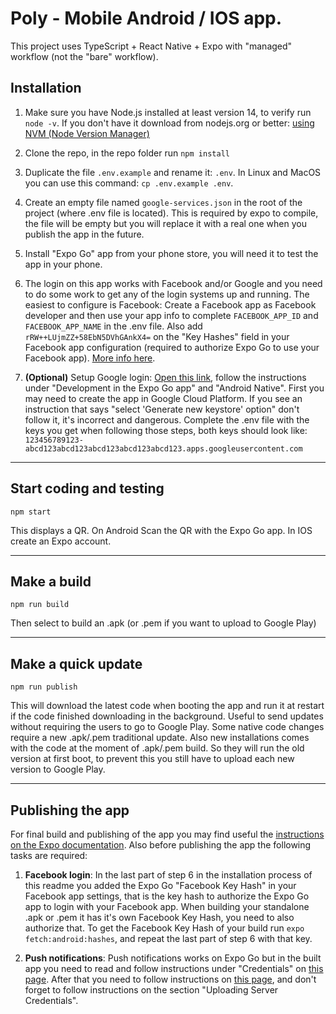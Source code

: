 # Poly - Mobile Android / IOS app.

This project uses TypeScript + React Native + Expo with "managed" workflow (not the "bare" workflow).

## Installation

1. Make sure you have Node.js installed at least version 14, to verify run `node -v`. If you don't have it download from nodejs.org or better: [using NVM (Node Version Manager)](https://tecadmin.net/install-nodejs-with-nvm/)

2. Clone the repo, in the repo folder run `npm install`

3. Duplicate the file `.env.example` and rename it: `.env`. In Linux and MacOS you can use this command: 
  `cp .env.example .env`.

4. Create an empty file named `google-services.json` in the root of the project (where .env file is located).
This is required by expo to compile, the file will be empty but you will replace it with a real one when you publish the app in the future.
5. Install "Expo Go" app from your phone store, you will need it to test the app in your phone.

6. The login on this app works with Facebook and/or Google and you need to do some work to get any of the login systems up and running. The easiest to configure is Facebook: Create a Facebook app as Facebook developer and then use your app info to complete `FACEBOOK_APP_ID` and `FACEBOOK_APP_NAME` in the .env file. Also add `rRW++LUjmZZ+58EbN5DVhGAnkX4=` on the "Key Hashes" field in your Facebook app configuration (required to authorize Expo Go to use your Facebook app). [More info here](https://docs.expo.io/versions/v36.0.0/sdk/facebook/#registering-your-app-with-facebook).

7. **(Optional)** Setup Google login: [Open this link](https://docs.expo.io/guides/authentication/#development-in-the-expo-go-app), follow the instructions under "Development in the Expo Go app" and "Android Native". First you may need to create the app in Google Cloud Platform. If you see an instruction that says "select 'Generate new keystore' option" don't follow it, it's incorrect and dangerous. Complete the .env file with the keys you get when following those steps, both keys should look like: ```123456789123-abcd123abcd123abcd123abcd123abcd123.apps.googleusercontent.com```

----

## Start coding and testing

```
npm start
```
This displays a QR. On Android Scan the QR with the Expo Go app. In IOS create an Expo account.

----

## Make a build

```
npm run build
```
Then select to build an .apk (or .pem if you want to upload to Google Play)

----

## Make a quick update

```
npm run publish
```
This will download the latest code when booting the app and run it at restart if the code finished downloading in the background. Useful to send updates without requiring the users to go to Google Play. Some native code changes require a new .apk/.pem traditional update.
Also new installations comes with the code at the moment of .apk/.pem build. So they will run the old version at first boot, to prevent this you still have to upload each new version to Google Play.  

----

## Publishing the app

For final build and publishing of the app you may find useful the [instructions on the Expo documentation](https://docs.expo.io/distribution/introduction/). Also before publishing the app the following tasks are required:

1. **Facebook login**: In the last part of step 6 in the installation process of this readme you added the Expo Go "Facebook Key Hash" in your Facebook app settings, that is the key hash to authorize the Expo Go app to login with your Facebook app. When building your standalone .apk or .pem it has it's own Facebook Key Hash, you need to also authorize that. To get the Facebook Key Hash of your build run `expo fetch:android:hashes`, and repeat the last part of step 6 with that key.

2. **Push notifications**: Push notifications works on Expo Go but in the built app you need to read and follow instructions under "Credentials" on [this page](https://docs.expo.io/push-notifications/push-notifications-setup/#credentials). After that you need to follow instructions on [this page](https://docs.expo.io/push-notifications/using-fcm/), and don't forget to follow instructions on the section "Uploading Server Credentials".
